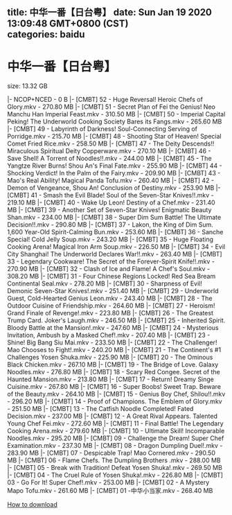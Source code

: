 
title: 中华一番【日台粤】
date: Sun Jan 19 2020 13:09:48 GMT+0800 (CST)    
categories: baidu
---

# 中华一番【日台粤】
size: 13.32 GB
 
 
|- NCOP+NCED - 0 B
|- [CMBT] 52 - Huge Reversal!  Heroic Chefs of Glory.mkv - 270.80 MB
|- [CMBT] 51 - Secret Plan of Fei the Genius!  Neo Manchu Han Imperial Feast.mkv - 310.50 MB
|- [CMBT] 50 - Imperial Capital Peking!  The Underworld Cooking Society Bares its Fangs.mkv - 265.60 MB
|- [CMBT] 49 - Labyrinth of Darkness!  Soul-Connecting Serving of Porridge.mkv - 215.70 MB
|- [CMBT] 48 - Shooting Star of Heaven!  Special Comet Fried Rice.mkv - 258.50 MB
|- [CMBT] 47 - The Deity Descends!!  Miraculous Spiritual Deity Copperware.mkv - 270.10 MB
|- [CMBT] 46 - Save Shell!  A Torrent of Noodles!!.mkv - 244.00 MB
|- [CMBT] 45 - The Yangtze River Burns!  Shou An's Final Fate.mkv - 255.90 MB
|- [CMBT] 44 - Shocking Verdict!  In the Palm of the Fairy.mkv - 209.90 MB
|- [CMBT] 43 - Mao's Real Ability!  Magical Panda Tofu.mkv - 260.40 MB
|- [CMBT] 42 - Demon of Vengeance, Shou An!  Conclusion of Destiny.mkv - 253.90 MB
|- [CMBT] 41 - Smash the Evil Blade!  Soul of the Seven-Star Knives!!.mkv - 219.10 MB
|- [CMBT] 40 - Wake Up Leon!  Destiny of a Chef.mkv - 231.40 MB
|- [CMBT] 39 - Another Set of Seven-Star Knives!  Enigmatic Beauty Shan.mkv - 234.00 MB
|- [CMBT] 38 - Super Dim Sum Battle!  The Ultimate Decision!!.mkv - 290.80 MB
|- [CMBT] 37 - Lakon, the King of Dim Sum.  1,600 Year-Old Spirit-Calming Bun.mkv - 253.60 MB
|- [CMBT] 36 - Sanche Special!  Cold Jelly Soup.mkv - 243.20 MB
|- [CMBT] 35 - Huge Floating Cooking Arena!  Magical Iron Arm Soup.mkv - 226.50 MB
|- [CMBT] 34 - Evil City Shanghai!  The Underworld Declares War!!.mkv - 263.40 MB
|- [CMBT] 33 - Legendary Cookware! The Secret of the Forever-Spirit Knife!!.mkv - 270.90 MB
|- [CMBT] 32 - Clash of Ice and Flame!  A Chef's Soul.mkv - 308.20 MB
|- [CMBT] 31 - Four Chinese Regions Locked!  Red Sea Bream Continental Seal.mkv - 278.20 MB
|- [CMBT] 30 - Sharpness of Evil!  Demonic Seven-Star Knives!.mkv - 251.40 MB
|- [CMBT] 29 - Underworld Guest, Cold-Hearted Genius Leon.mkv - 243.40 MB
|- [CMBT] 28 - The Outdoor Cuisine of Friendship.mkv - 264.60 MB
|- [CMBT] 27 - Heroism!  Grand Finale of Revenge!.mkv - 223.80 MB
|- [CMBT] 26 - The Greatest Trump Card.  Joker's Laugh.mkv - 246.50 MB
|- [CMBT] 25 - Inherited Spirit.  Bloody Battle at the Mansion!.mkv - 247.60 MB
|- [CMBT] 24 - Mysterious Invitation, Ambush by a Masked Chef!.mkv - 207.40 MB
|- [CMBT] 23 - Shine!  Big Bang Siu Mai.mkv - 233.50 MB
|- [CMBT] 22 - The Challenger!  Mao Chooses to Fight!.mkv - 240.20 MB
|- [CMBT] 21 - The Continent's #1 Challenges Yosen Shuka.mkv - 225.90 MB
|- [CMBT] 20 - The Ominous Black Chicken.mkv - 267.10 MB
|- [CMBT] 19 - The Bridge of Love.  Galaxy Noodles.mkv - 276.80 MB
|- [CMBT] 18 - Scary Red Congee.  Secret of the Haunted Mansion.mkv - 213.80 MB
|- [CMBT] 17 - Return! Dreamy Singe Cuisine.mkv - 267.80 MB
|- [CMBT] 16 - Super Boobs!  Sweet Trap.  Beware of the Beauty.mkv - 264.10 MB
|- [CMBT] 15 - Genius Boy Chef, Shilou!!.mkv - 296.20 MB
|- [CMBT] 14 - Proof of Champions.  The Emblem of Glory.mkv - 251.50 MB
|- [CMBT] 13 - The Catfish Noodle Completed!  Fated Decision.mkv - 237.00 MB
|- [CMBT] 12 - A Great Rival Appears.  Talented Young Chef Fei.mkv - 272.60 MB
|- [CMBT] 11 - Final Battle!  The Legendary Cooking Arena.mkv - 279.60 MB
|- [CMBT] 10 - Ultimate Skill!  Incomparable Noodles.mkv - 295.20 MB
|- [CMBT] 09 - Challenge the Dream!  Super Chef Examination.mkv - 237.30 MB
|- [CMBT] 08 - Dragon Dumpling Duel!.mkv - 283.90 MB
|- [CMBT] 07 - Despicable Trap! Mao Cornered.mkv - 290.50 MB
|- [CMBT] 06 - Flame Chefs.  The Dumpling Brothers .mkv - 288.00 MB
|- [CMBT] 05 - Break with Tradition!  Defeat Yosen Shuka!.mkv - 269.50 MB
|- [CMBT] 04 - The Cruel Rule of Yosen Shuka!.mkv - 226.80 MB
|- [CMBT] 03 - Go For It! Super Chef!.mkv - 253.00 MB
|- [CMBT] 02 - A Mystery Mapo Tofu.mkv - 261.60 MB
|- [CMBT] 01 -中华小当家.mkv - 268.40 MB

[How to download](https://bpcam.bemobtrk.com/go/2ceec3aa-1ca2-46d6-b9ff-aaa5c184517c?jno=293)